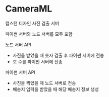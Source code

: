 # CameraML
캡스턴 디자인 사진 검출 서버

파이썬 서버와 노드 서버를 모두 포함

노드 서버 API
- 사진을 받았을 때 숫자 검출 후 파이썬 서버에 전송
- 호 수를 파이썬 서버에 전송

파이썬 서버 API
- 사진을 찍었을 때 노드 서버로 전송
- 배송지 입력을 받았을 때 해당 배송지 정보 생성

